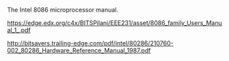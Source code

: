 
The Intel 8086 microprocessor manual.

https://edge.edx.org/c4x/BITSPilani/EEE231/asset/8086_family_Users_Manual_1_.pdf

http://bitsavers.trailing-edge.com/pdf/intel/80286/210760-002_80286_Hardware_Reference_Manual_1987.pdf

